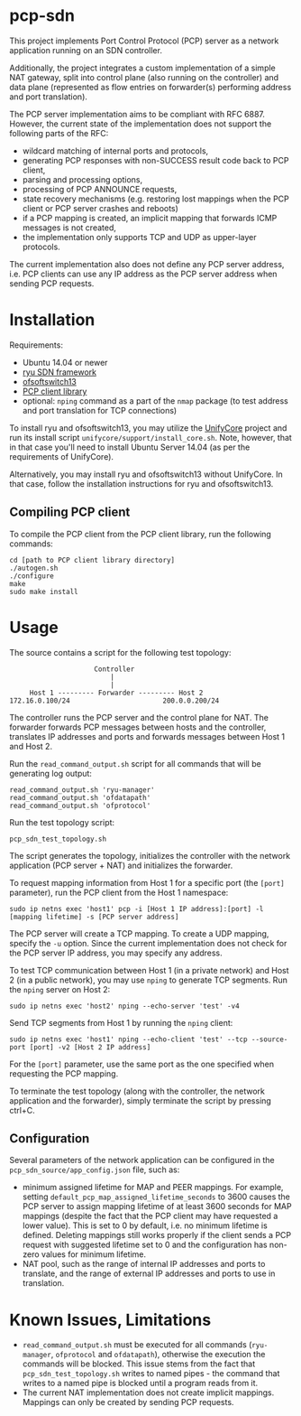 # pcp-sdn

This project implements Port Control Protocol (PCP) server as a network application running on an SDN controller.

Additionally, the project integrates a custom implementation of a simple NAT gateway, split into control plane (also running on the controller) and data plane (represented as flow entries on forwarder(s) performing address and port translation).

The PCP server implementation aims to be compliant with RFC 6887. However, the current state of the implementation does not support the following parts of the RFC:
* wildcard matching of internal ports and protocols,
* generating PCP responses with non-SUCCESS result code back to PCP client,
* parsing and processing options,
* processing of PCP ANNOUNCE requests,
* state recovery mechanisms (e.g. restoring lost mappings when the PCP client or PCP server crashes and reboots)
* if a PCP mapping is created, an implicit mapping that forwards ICMP messages is not created,
* the implementation only supports TCP and UDP as upper-layer protocols.

The current implementation also does not define any PCP server address, i.e. PCP clients can use any IP address as the PCP server address when sending PCP requests.


# Installation

Requirements:
* Ubuntu 14.04 or newer
* [ryu SDN framework](https://github.com/osrg/ryu)
* [ofsoftswitch13](https://github.com/unifycore/ofsoftswitch13)
* [PCP client library](https://github.com/libpcp/pcp)
* optional: `nping` command as a part of the `nmap` package (to test address and port translation for TCP connections)

To install ryu and ofsoftswitch13, you may utilize the [UnifyCore](https://github.com/unifycore/unifycore) project and run its install script `unifycore/support/install_core.sh`. Note, however, that in that case you'll need to install Ubuntu Server 14.04 (as per the requirements of UnifyCore).

Alternatively, you may install ryu and ofsoftswitch13 without UnifyCore. In that case, follow the installation instructions for ryu and ofsoftswitch13.

## Compiling PCP client

To compile the PCP client from the PCP client library, run the following commands:
    
    cd [path to PCP client library directory]
    ./autogen.sh
    ./configure
    make
    sudo make install


# Usage

The source contains a script for the following test topology:
    
                         Controller
                             |
                             |
         Host 1 --------- Forwarder --------- Host 2
    172.16.0.100/24                       200.0.0.200/24

The controller runs the PCP server and the control plane for NAT. The forwarder forwards PCP messages between hosts and the controller, translates IP addresses and ports and forwards messages between Host 1 and Host 2.

Run the `read_command_output.sh` script for all commands that will be generating log output:
    
    read_command_output.sh 'ryu-manager'
    read_command_output.sh 'ofdatapath'
    read_command_output.sh 'ofprotocol'

Run the test topology script:
    
    pcp_sdn_test_topology.sh

The script generates the topology, initializes the controller with the network application (PCP server + NAT) and initializes the forwarder.

To request mapping information from Host 1 for a specific port (the `[port]` parameter), run the PCP client from the Host 1 namespace:
    
    sudo ip netns exec 'host1' pcp -i [Host 1 IP address]:[port] -l [mapping lifetime] -s [PCP server address]

The PCP server will create a TCP mapping. To create a UDP mapping, specify the `-u` option. Since the current implementation does not check for the PCP server IP address, you may specify any address.

To test TCP communication between Host 1 (in a private network) and Host 2 (in a public network), you may use `nping` to generate TCP segments. Run the `nping` server on Host 2:
    
    sudo ip netns exec 'host2' nping --echo-server 'test' -v4

Send TCP segments from Host 1 by running the `nping` client:
    
    sudo ip netns exec 'host1' nping --echo-client 'test' --tcp --source-port [port] -v2 [Host 2 IP address]

For the `[port]` parameter, use the same port as the one specified when requesting the PCP mapping.

To terminate the test topology (along with the controller, the network application and the forwarder), simply terminate the script by pressing ctrl+C.

## Configuration

Several parameters of the network application can be configured in the `pcp_sdn_source/app_config.json` file, such as:
* minimum assigned lifetime for MAP and PEER mappings. For example, setting `default_pcp_map_assigned_lifetime_seconds` to 3600 causes the PCP server to assign mapping lifetime of at least 3600 seconds for MAP mappings (despite the fact that the PCP client may have requested a lower value). This is set to 0 by default, i.e. no minimum lifetime is defined. Deleting mappings still works properly if the client sends a PCP request with suggested lifetime set to 0 and the configuration has non-zero values for minimum lifetime.
* NAT pool, such as the range of internal IP addresses and ports to translate, and the range of external IP addresses and ports to use in translation.


# Known Issues, Limitations

* `read_command_output.sh` must be executed for all commands (`ryu-manager`, `ofprotocol` and `ofdatapath`), otherwise the execution the commands will be blocked. This issue stems from the fact that `pcp_sdn_test_topology.sh` writes to named pipes - the command that writes to a named pipe is blocked until a program reads from it.
* The current NAT implementation does not create implicit mappings. Mappings can only be created by sending PCP requests.
